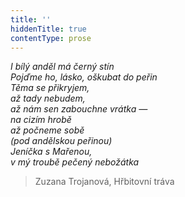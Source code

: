 ```yaml
---
title: ''
hiddenTitle: true
contentType: prose
---
```


_I bílý anděl má černý stín  
Pojďme ho, lásko, oškubat do peřin  
Těma se přikryjem,  
až tady nebudem,  
až nám sen zabouchne vrátka —  
na cizím hrobě  
až počneme sobě  
(pod andělskou peřinou)  
Jeníčka s Mařenou,  
v mý troubě pečený nebožátka_

> Zuzana Trojanová, Hřbitovní tráva
